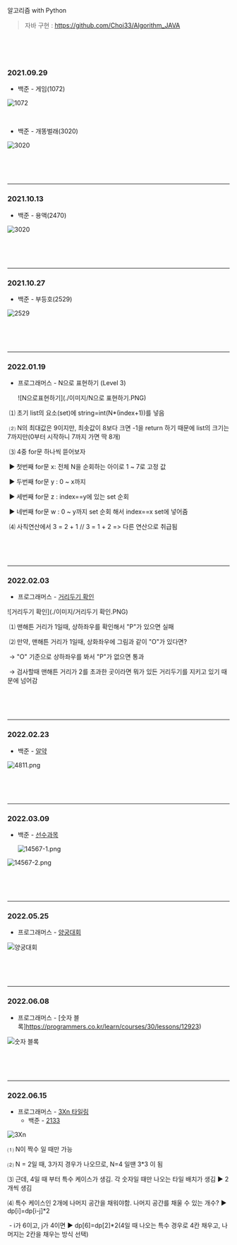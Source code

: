 알고리즘 with Python

> 자바 구현 : https://github.com/Choi33/Algorithm_JAVA
<br>
<br>
<br>

### 2021.09.29

- 백준 - 게임(1072)

![1072](./이미지/1072.PNG)

<br>

- 백준 - 개똥벌래(3020)

![3020](./이미지/3020.jpg)

<br>

<br>

<br>

<hr>

### 2021.10.13


- 백준 - 용액(2470) 

![3020](./이미지/2470.png)

<br>

<br>

<br>

<hr>

### 2021.10.27

- 백준 - 부등호(2529)

![2529](./이미지/2529.jpg)

<br>

<br>

<br>

<hr>

### 2022.01.19

- 프로그래머스 - N으로 표현하기 (Level 3)

  ![N으로표현하기](./이미지/N으로 표현하기.PNG)

​		⑴ 초기 list의 요소(set)에 string=int(N*(index+1))를 넣음

​		⑵ N의 최대값은 9이지만, 최솟값이 8보다 크면 -1을 return 하기 때문에 list의 크기는 7까지만(0부터 시작하니 7까지 가면 딱 8개)

​		⑶ 4중 for문 하나씩 뜯어보자

​			▶ 첫번째 for문 x: 전체 N을 순회하는 아이로 1 ~ 7로 고정 값

​			▶ 두번째 for문 y : 0 ~ x까지

​			▶ 세번째 for문 z : index==y에 있는 set 순회

​			▶ 네번째 for문 w : 0 ~ y까지 set 순회 해서 index==x set에 넣어줌

​		⑷ 사칙연산에서 3 = 2 + 1 // 3 = 1 + 2 => 다른 연산으로 취급됨

<br>

<br>

<br>

<hr>

### 2022.02.03

- 프로그래머스 - [거리두기 확인](https://programmers.co.kr/learn/courses/30/lessons/81302)

![거리두기 확인](./이미지/거리두기 확인.PNG)

​	⑴ 맨해튼 거리가 1일때, 상하좌우를 확인해서 "P"가 있으면 실패

​	⑵ 만약, 맨해튼 거리가 1일때, 상화좌우에 그림과 같이 "O"가 있다면?

​		→ "O" 기준으로 상하좌우를 봐서 "P"가 없으면 통과

​		→ 검사할때 맨해튼 거리가 2를 초과한 곳이라면 뭐가 있든 거리두기를 지키고 있기 때문에 넘어감

<br>

<br>

<br>

<hr>

### 2022.02.23

- 백준 - [알약](https://www.acmicpc.net/problem/4811)

![4811.png](./이미지/4811.PNG)

<br>
<br>
<br>
<hr>

### 2022.03.09

- 백준 - [선수과목](https://www.acmicpc.net/problem/14567)

  ![14567-1.png](./이미지/14567-1.PNG)

![14567-2.png](./이미지/14567-2.PNG)

<br>
<br>
<br>
<hr>

### 2022.05.25


- 프로그래머스 - [양궁대회](https://programmers.co.kr/learn/courses/30/lessons/92342)

![양궁대회](./이미지/양궁대회.PNG)

<br>
<br>
<br>
<hr>

### 2022.06.08

- 프로그래머스 - [숫자 블록]https://programmers.co.kr/learn/courses/30/lessons/12923)

![숫자 블록](./이미지/숫자블록.png)

<br>
<br>
<br>
<hr>

### 2022.06.15

- 프로그래머스 - [3Xn 타일링](https://programmers.co.kr/learn/courses/30/lessons/12902)
  - 백준 - [2133](https://www.acmicpc.net/problem/2133)

![3Xn](./이미지/3xn.PNG)

⑴ N이 짝수 일 때만 가능

⑵ N = 2일 때, 3가지 경우가 나오므로, N=4 일땐 3*3 이 됨

⑶ 근데, 4일 때 부터 특수 케이스가 생김. 각 숫자일 때만 나오는 타일 배치가 생김 ▶ 2개씩 생김

⑷ 특수 케이스인 2개에 나머지 공간을 채워야함. 나머지 공간를 채울 수 있는 개수? ▶ dp[i]=dp[i-j]*2

​		- i가 6이고, j가 4이면 ▶ dp[6]=dp[2]*2(4일 때 나오는 특수 경우로 4칸 채우고, 나머지는 2칸을 채우는 방식 선택)

